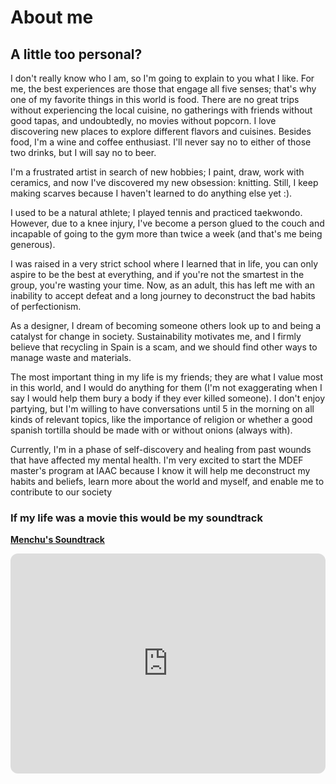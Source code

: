 # About me
## A little too personal?

I don't really know who I am, so I'm going to explain to you what I like. For me, the best experiences are those that engage all five senses; that's why one of my favorite things in this world is food. There are no great trips without experiencing the local cuisine, no gatherings with friends without good tapas, and undoubtedly, no movies without popcorn. I love discovering new places to explore different flavors and cuisines. Besides food, I'm a wine and coffee enthusiast. I'll never say no to either of those two drinks, but I will say no to beer.

I'm a frustrated artist in search of new hobbies; I paint, draw, work with ceramics, and now I've discovered my new obsession: knitting. Still, I keep making scarves because I haven't learned to do anything else yet :).

I used to be a natural athlete; I played tennis and practiced taekwondo. However, due to a knee injury, I've become a person glued to the couch and incapable of going to the gym more than twice a week (and that's me being generous).

I was raised in a very strict school where I learned that in life, you can only aspire to be the best at everything, and if you're not the smartest in the group, you're wasting your time. Now, as an adult, this has left me with an inability to accept defeat and a long journey to deconstruct the bad habits of perfectionism.

As a designer, I dream of becoming someone others look up to and being a catalyst for change in society. Sustainability motivates me, and I firmly believe that recycling in Spain is a scam, and we should find other ways to manage waste and materials.

The most important thing in my life is my friends; they are what I value most in this world, and I would do anything for them (I'm not exaggerating when I say I would help them bury a body if they ever killed someone). I don't enjoy partying, but I'm willing to have conversations until 5 in the morning on all kinds of relevant topics, like the importance of religion or whether a good spanish tortilla should be made with or without onions (always with).

Currently, I'm in a phase of self-discovery and healing from past wounds that have affected my mental health. I'm very excited to start the MDEF master's program at IAAC because I know it will help me deconstruct my habits and beliefs, learn more about the world and myself, and enable me to contribute to our society

### If my life was a movie this would be my soundtrack
**[Menchu's Soundtrack](https://open.spotify.com/playlist/7LWVqOZoGbM0yXZO1MD4CM?si=1a475f3d06404da8)**
<iframe style="border-radius:12px" src="https://open.spotify.com/embed/playlist/7LWVqOZoGbM0yXZO1MD4CM?utm_source=generator&theme=0" width="100%" height="352" frameBorder="0" allowfullscreen="" allow="autoplay; clipboard-write; encrypted-media; fullscreen; picture-in-picture" loading="lazy"></iframe>


